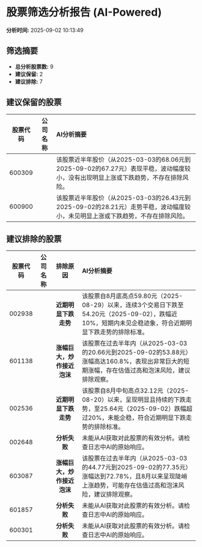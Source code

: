 # 股票筛选分析报告 (AI-Powered)

**分析时间:** 2025-09-02 10:13:49

## 筛选摘要

- **总分析股票数:** 9
- **建议保留:** 2
- **建议排除:** 7

## 建议保留的股票

| 股票代码 | 公司名称 | AI分析摘要 |
|:---:|:---:|:---|
| 600309 |  | 该股票近半年股价（从2025-03-03的68.06元到2025-09-02的67.27元）表现平稳，波动幅度较小，没有出现明显上涨或下跌趋势，不存在排除风险。 |
| 600900 |  | 该股票近半年股价（从2025-03-03的26.43元到2025-09-02的28.21元）走势平稳，波动幅度较小，未见明显上涨或下跌趋势，不存在排除风险。 |

## 建议排除的股票

| 股票代码 | 公司名称 | 排除原因 | AI分析摘要 |
|:---:|:---:|:---:|:---|
| 002938 |  | **近期明显下跌走势** | 该股票自8月底高点59.80元（2025-08-29）以来，连续3个交易日下跌至54.20元（2025-09-02），跌幅近10%，短期内未见企稳迹象，符合近期明显下跌走势的排除标准。 |
| 601138 |  | **涨幅巨大，炒作接近泡沫** | 该股票在过去半年内（从2025-03-03的20.66元到2025-09-02的53.88元）涨幅高达160.8%，表现出非常巨大的短期涨幅，存在估值过高和泡沫风险，建议排除观察。 |
| 002536 |  | **近期明显下跌走势** | 该股票自8月中旬高点32.12元（2025-08-20）以来，呈现明显且持续的下跌走势，至25.64元（2025-09-02）跌幅超过20%，未能企稳，符合近期明显下跌走势的排除标准。 |
| 002648 |  | **分析失败** | 未能从AI获取对此股票的有效分析。请检查日志中AI的原始响应。 |
| 603087 |  | **涨幅巨大，炒作接近泡沫** | 该股票在过去半年内（从2025-03-03的44.77元到2025-09-02的77.35元）涨幅达到72.78%，且8月以来呈现陡峭上涨趋势，可能存在估值过高和泡沫风险，建议排除观察。 |
| 601857 |  | **分析失败** | 未能从AI获取对此股票的有效分析。请检查日志中AI的原始响应。 |
| 600301 |  | **分析失败** | 未能从AI获取对此股票的有效分析。请检查日志中AI的原始响应。 |
